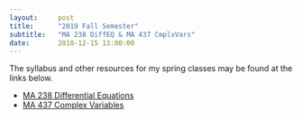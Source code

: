 ```yaml
---
layout:     post
title:      "2019 Fall Semester"
subtitle:   "MA 238 DiffEQ & MA 437 CmplxVars"
date:       2018-12-15 13:00:00
---
```


The syllabus and other resources for my spring classes may be found
at the links below.

- [MA 238 Differential Equations](/classes/2019/01/ma238/)
- [MA 437 Complex Variables](/classes/2019/01/ma437/)
